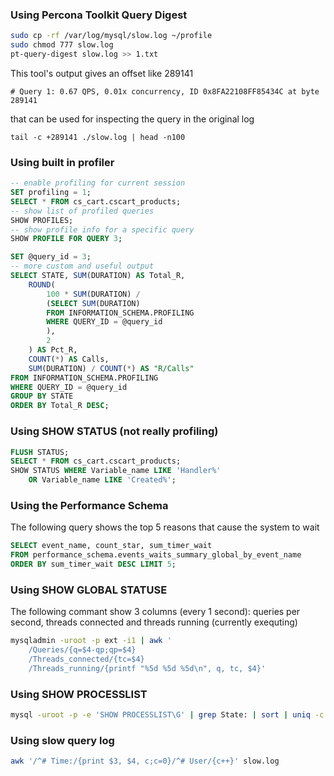 ### Using Percona Toolkit Query Digest
```bash
sudo cp -rf /var/log/mysql/slow.log ~/profile
sudo chmod 777 slow.log
pt-query-digest slow.log >> 1.txt
```
This tool's output gives an offset like 289141
```
# Query 1: 0.67 QPS, 0.01x concurrency, ID 0x8FA22108FF85434C at byte 289141
```
that can be used for inspecting the query in the original log
```
tail -c +289141 ./slow.log | head -n100
```

### Using built in profiler
```sql
-- enable profiling for current session
SET profiling = 1;
SELECT * FROM cs_cart.cscart_products;
-- show list of profiled queries
SHOW PROFILES;
-- show profile info for a specific query
SHOW PROFILE FOR QUERY 3;

SET @query_id = 3;
-- more custom and useful output
SELECT STATE, SUM(DURATION) AS Total_R,
    ROUND(
        100 * SUM(DURATION) /
        (SELECT SUM(DURATION)
        FROM INFORMATION_SCHEMA.PROFILING
        WHERE QUERY_ID = @query_id
        ),
        2
    ) AS Pct_R,
    COUNT(*) AS Calls,
    SUM(DURATION) / COUNT(*) AS "R/Calls"
FROM INFORMATION_SCHEMA.PROFILING
WHERE QUERY_ID = @query_id
GROUP BY STATE
ORDER BY Total_R DESC;
```

### Using SHOW STATUS (not really profiling)
```sql
FLUSH STATUS;
SELECT * FROM cs_cart.cscart_products;
SHOW STATUS WHERE Variable_name LIKE 'Handler%'
    OR Variable_name LIKE 'Created%';
```

### Using the Performance Schema
The following query shows the top 5 reasons that cause the system to wait
```sql
SELECT event_name, count_star, sum_timer_wait
FROM performance_schema.events_waits_summary_global_by_event_name
ORDER BY sum_timer_wait DESC LIMIT 5;
```

### Using SHOW GLOBAL STATUSЕ
The following commant show 3 columns (every 1 second): queries per second, threads connected and threads running (currently exequting)
```bash
mysqladmin -uroot -p ext -i1 | awk '
    /Queries/{q=$4-qp;qp=$4}
    /Threads_connected/{tc=$4}
    /Threads_running/{printf "%5d %5d %5d\n", q, tc, $4}'
```

### Using SHOW PROCESSLIST
```bash
mysql -uroot -p -e 'SHOW PROCESSLIST\G' | grep State: | sort | uniq -c | sort -rn
````

### Using slow query log
```bash
awk '/^# Time:/{print $3, $4, c;c=0}/^# User/{c++}' slow.log
```
